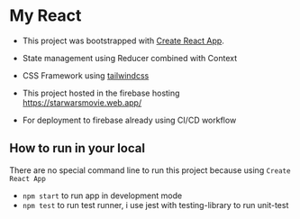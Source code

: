# My React
- This project was bootstrapped with [Create React App](https://github.com/facebook/create-react-app).
- State management using Reducer combined with Context 

- CSS Framework using [tailwindcss](https://tailwindcss.com/)

- This project hosted in the firebase hosting https://starwarsmovie.web.app/

- For deployment to firebase already using CI/CD workflow


## How to run in your local

There are no special command line to run this project because using `Create React App`

- `npm start` to run app in development mode
- `npm test` to run test runner, i use jest with testing-library to run unit-test
